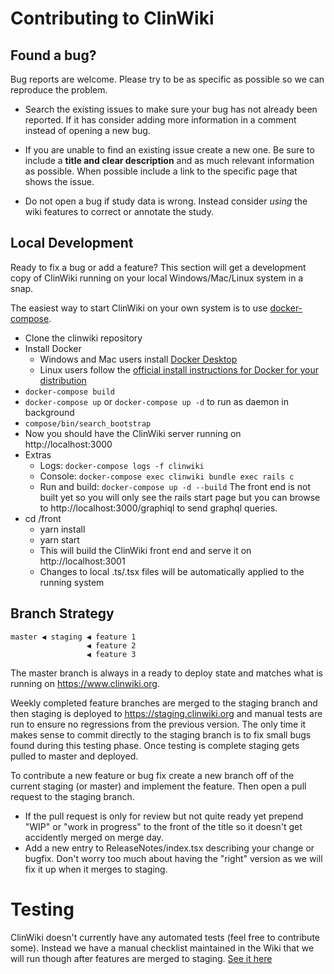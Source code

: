 # Contributing to ClinWiki

## Found a bug?

Bug reports are welcome. Please try to be as specific as possible so we can reproduce the problem. 

- Search the existing issues to make sure your bug has not already been reported. If it has consider adding more information in a comment instead of opening a new bug.

- If you are unable to find an existing issue create a new one.  Be sure to include a **title and clear description** and as much relevant information as possible. When possible include a link to the specific page that shows the issue.

- Do not open a bug if study data is wrong. Instead consider _using_ the wiki features to correct or annotate the study.


## Local Development

Ready to fix a bug or add a feature? This section will get a development copy of ClinWiki running on your local Windows/Mac/Linux system in a snap.

The easiest way to start ClinWiki on your own system is to use [docker-compose](https://docs.docker.com/compose/). 

- Clone the clinwiki repository
- Install Docker
    - Windows and Mac users install [Docker Desktop](https://www.docker.com/products/docker-desktop)
    - Linux users follow the [official install instructions for Docker for your distribution](https://docs.docker.com/install/#supported-platforms)
- `docker-compose build`
- `docker-compose up` or `docker-compose up -d` to run as daemon in background
- `compose/bin/search_bootstrap`
- Now you should have the ClinWiki server running on http://localhost:3000
- Extras
    - Logs: `docker-compose logs -f clinwiki`
    - Console: `docker-compose exec clinwiki bundle exec rails c`
    - Run and build: `docker-compose up -d --build`
  The front end is not built yet so you will only    see the rails start page but you can browse to http://localhost:3000/graphiql to send graphql queries.
- cd /front
    - yarn install
    - yarn start
    - This will build the ClinWiki front end and serve it on http://localhost:3001
    - Changes to local .ts/.tsx files will be automatically applied to the running system


## Branch Strategy

```
master ◀ staging ◀ feature 1
                 ◀ feature 2
                 ◀ feature 3 
```

The master branch is always in a ready to deploy state and matches what is running on https://www.clinwiki.org.  

Weekly completed feature branches are merged to the staging branch and then staging is deployed to https://staging.clinwiki.org and manual tests are run to ensure no regressions from the previous version.  The only time it makes sense to commit directly to the staging branch is to fix small bugs found during this testing phase.  Once testing is complete staging gets pulled to master and deployed.

To contribute a new feature or bug fix create a new branch off of the current staging (or master) and implement the feature.  Then open a pull request to the staging branch.  

- If the pull request is only for review but not quite ready yet prepend "WIP" or "work in progress" to the front of the title so it doesn't get accidently merged on merge day.
- Add a new entry to ReleaseNotes/index.tsx describing your change or bugfix.  Don't worry too much about having the "right" version as we will fix it up when it merges to staging.


# Testing

ClinWiki doesn't currently have any automated tests (feel free to contribute some).  Instead we have a manual checklist maintained in the Wiki that we will run though after features are merged to staging.  [See it here](https://github.com/clinwiki-org/clinwiki/wiki/Testing-Guide)


